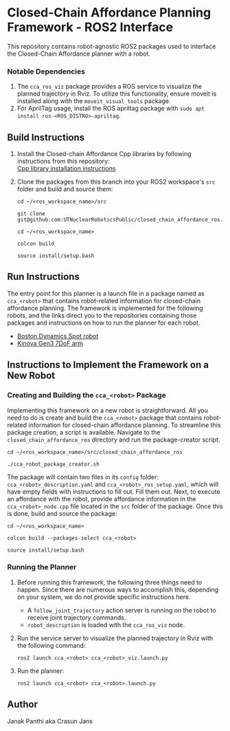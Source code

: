 # Closed-Chain Affordance Planning Framework - ROS2 Interface
This repository contains robot-agnostic ROS2 packages used to interface the Closed-Chain Affordance planner with a robot.

### Notable Dependencies
1. The `cca_ros_viz` package provides a ROS service to visualize the planned trajectory in Rviz. To utilize this functionality, ensure moveit is installed along with the `moveit_visual_tools` package.
2. For AprilTag usage, install the ROS apriltag package with `sudo apt install ros-<ROS_DISTRO>-apriltag`.

## Build Instructions

1. Install the Closed-chain Affordance Cpp libraries by following instructions from this repository:</br>
   [Cpp library installation instructions](https://github.com/UTNuclearRoboticsPublic/closed_chain_affordance.git)

2. Clone the packages from this branch into your ROS2 workspace's `src` folder and build and source them:
   ```
   cd ~/<ros_workspace_name>/src
   ```
   ```
   git clone git@github.com:UTNuclearRoboticsPublic/closed_chain_affordance_ros.git
   ```
   ```
   cd ~/<ros_workspace_name>
   ```
   ```
   colcon build
   ```
   ```
   source install/setup.bash
   ```

## Run Instructions
The entry point for this planner is a launch file in a package named as `cca_<robot>` that contains robot-related information for closed-chain affordance planning. The framework is implemented for the following robots, and the links direct you to the repositories containing those packages and instructions on how to run the planner for each robot.
   - [Boston Dynamics Spot robot](https://github.com/UTNuclearRoboticsPublic/closed_chain_affordance_spot.git)
   - [Kinova Gen3 7DoF arm](https://github.com/UTNuclearRoboticsPublic/closed_chain_affordance_kinova_gen3_7dof.git)

## Instructions to Implement the Framework on a New Robot

### Creating and Building the `cca_<robot>` Package

Implementing this framework on a new robot is straightforward. All you need to do is create and build the `cca_<robot>` package that contains robot-related information for closed-chain affordance planning. To streamline this package creation, a  script is available. Navigate to the `closed_chain_affordance_ros` directory and run the package-creator script.
   ```
   cd ~/<ros_workspace_name>/src/closed_chain_affordance_ros
   ```
   ```
   ./cca_robot_package_creator.sh
   ```

The package will contain two files in its `config` folder: `cca_<robot>_description.yaml` and `cca_<robot>_ros_setup.yaml`, which will have empty fields with instructions to fill out. Fill them out. Next, to execute an affordance with the robot, provide affordance information in the `cca_<robot>_node.cpp` file located in the `src` folder of the package. Once this is done, build and source the package:
   ```
   cd ~/<ros_workspace_name>
   ```
   ```
   colcon build --packages-select cca_<robot>
   ```
   ```
   source install/setup.bash
   ```

### Running the Planner

1. Before running this framework, the following three things need to happen. Since there are numerous ways to accomplish this, depending on your system, we do not provide specific instructions here.
   - A `follow_joint_trajectory` action server is running on the robot to receive joint trajectory commands.
   - `robot_description` is loaded with the `cca_ros_viz` node.

2. Run the service server to visualize the planned trajectory in Rviz with the following command:
   ```
   ros2 launch cca_<robot> cca_<robot>_viz.launch.py
   ```

3. Run the planner:
   ```
   ros2 launch cca_<robot> cca_<robot>.launch.py
   ```

## Author
Janak Panthi aka Crasun Jans
